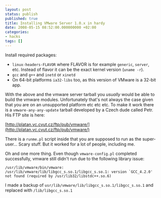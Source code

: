```yaml
---
layout: post
status: publish
published: true
title: Installing VMware Server 1.0.x in hardy
date: 2008-05-15 08:52:00.000000000 +02:00
categories:
- hacks
tags: []
---
```

Install required packages:

- `linux-headers-FLAVOR` where FLAVOR is for example `generic`, `server`, etc. Instead of flavor it can be the exact kernel version (`uname -r`).
- `gcc` and `g++` and `inetd` or `xinetd`
- On 64-bit platforms `ia32-libs` too, as this version of VMware is a 32-bit app.

With the above and the vmware server tarball you *usually* would be able to build the vmware modules. Unfortunately that's not always the case given that you are on an unsupported platform etc etc etc. To make it work there is a `vmware-any-any-update` tarball developed by a Czech dude called Petr. His FTP site is here:

[http://platan.vc.cvut.cz/ftp/pub/vmware/](http://platan.vc.cvut.cz/ftp/pub/vmware/)


There is a `runme.pl` script inside that you are supposed to run as the super-user... Scary stuff. But it worked for a lot of people, including me.

Oh and one more thing. Even though `vmware-config.pl` completed successfully, vmware still didn't run due to the following library issue:

```
/usr/lib/vmware/bin/vmware: /usr/lib/vmware/lib/libgcc_s.so.1/libgcc_s.so.1: version `GCC_4.2.0' not found (required by /usr/lib32/libstdc++.so.6)
```

I made a backup of `usr/lib/vmware/lib/libgcc_s.so.1/libgcc_s.so.1` and replaced with `/lib/libgcc_s.so.1`

